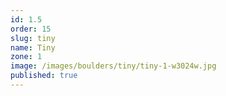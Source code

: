 ```yaml
---
id: 1.5
order: 15
slug: tiny
name: Tiny
zone: 1
image: /images/boulders/tiny/tiny-1-w3024w.jpg
published: true
---
```

